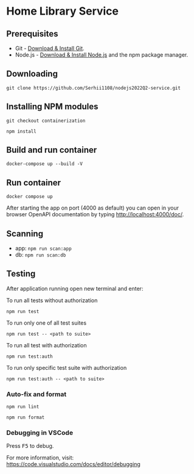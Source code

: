 # Home Library Service

## Prerequisites

- Git - [Download & Install Git](https://git-scm.com/downloads).
- Node.js - [Download & Install Node.js](https://nodejs.org/en/download/) and the npm package manager.

## Downloading

```
git clone https://github.com/Serhii1108/nodejs2022Q2-service.git
```

## Installing NPM modules

```
git checkout containerization
```

```
npm install
```

## Build and run container

```
docker-compose up --build -V
```

## Run container

```
docker compose up
```

After starting the app on port (4000 as default) you can open
in your browser OpenAPI documentation by typing <http://localhost:4000/doc/>.

## Scanning

- app: `npm run scan:app`
- db: `npm run scan:db`

## Testing

After application running open new terminal and enter:

To run all tests without authorization

```
npm run test
```

To run only one of all test suites

```
npm run test -- <path to suite>
```

To run all test with authorization

```
npm run test:auth
```

To run only specific test suite with authorization

```
npm run test:auth -- <path to suite>
```

### Auto-fix and format

```
npm run lint
```

```
npm run format
```

### Debugging in VSCode

Press <kbd>F5</kbd> to debug.

For more information, visit: <https://code.visualstudio.com/docs/editor/debugging>

